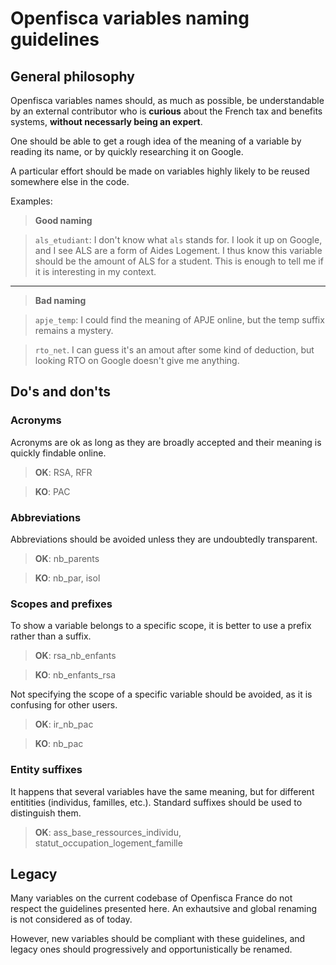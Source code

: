 
Openfisca variables naming guidelines
===========================

General philosophy
------------------

Openfisca variables names should, as much as possible, be understandable by an external contributor who is **curious** about the French tax and benefits systems, **without necessarly being an expert**.

One should be able to get a rough idea of the meaning of a variable by reading its name, or by quickly researching it on Google.

A particular effort should be made on variables highly likely to be reused somewhere else in the code.

Examples:

> **Good naming**

> `als_etudiant`: I don't know what `als` stands for. I look it up on Google, and I see ALS are a form of Aides Logement. I thus know this variable should be the amount of ALS for a student. This is enough to tell me if it is interesting in my context.

----------

> **Bad naming**

>`apje_temp`: I could find the meaning of APJE online, but the temp suffix remains a mystery.

>`rto_net`. I can guess it's an amout after some kind of deduction, but looking RTO on Google doesn't give me anything.


Do's and don'ts
---------------

### Acronyms

Acronyms are ok as long as they are broadly accepted and their meaning is quickly findable online.
>**OK**: RSA, RFR

>**KO**: PAC

### Abbreviations

Abbreviations should be avoided unless they are undoubtedly transparent.
>**OK**: nb_parents

>**KO**: nb_par, isol


### Scopes and prefixes

To show a variable belongs to a specific scope, it is better to use a prefix rather than a suffix.
>**OK**: rsa_nb_enfants

>**KO**: nb_enfants_rsa

Not specifying the scope of a specific variable should be avoided, as it is confusing for other users.
>**OK**: ir_nb_pac

>**KO**: nb_pac

### Entity suffixes

It happens that several variables have the same meaning, but for different entitities (individus, familles, etc.). Standard suffixes should be used to distinguish them.
>**OK**: ass_base_ressources_individu, statut_occupation_logement_famille


Legacy
------
Many variables on the current codebase of Openfisca France do not respect the guidelines presented here. An exhautsive and global renaming is not considered as of today.

However, new variables should be compliant with these guidelines, and legacy ones should progressively and opportunistically be renamed.
